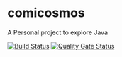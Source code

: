 # comicosmos
A Personal project to explore Java

[![Build Status](https://travis-ci.com/cdrommens/comicosmos.svg?token=Ju8XBESFbuLDwLw2H33D&branch=master)](https://travis-ci.com/cdrommens/comicosmos)
[![Quality Gate Status](https://sonarcloud.io/api/project_badges/measure?project=cdrommens_comicosmos&metric=alert_status)](https://sonarcloud.io/dashboard?id=cdrommens_comicosmos)
